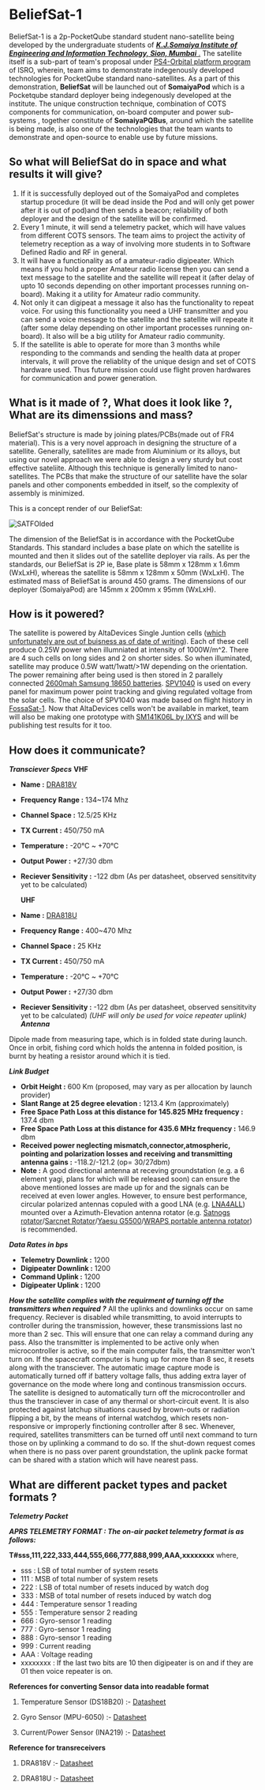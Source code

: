 # BeliefSat-1

BeliefSat-1 is a 2p-PocketQube standard student nano-satellite being developed by the undergraduate students of [**_K.J.Somaiya Institute of Engineering and Information Technology, Sion, Mumbai_** .](https://kjsieit.somaiya.edu/en) The satellite itself is a sub-part of team's proposal under [PS4-Orbital platform program](https://www.isro.gov.in/update/15-jun-2019/announcement-of-opportunity-ao-orbital-platform) of ISRO, wherein, team aims to demonstrate indegenously developed technologies for PocketQube standard nano-satellites. As a part of this demonstration, **BeliefSat** will be launched out of **SomaiyaPod** which is a Pocketqube standard deployer being indegenously developed at the institute. The unique construction technique, combination of COTS components for communication, on-board computer and power sub-systems , together constitute of **SomaiyaPQBus**, around which the satellite is being made, is also one of the technologies that the team wants to demonstrate and open-source to enable use by future missions.

## So what will BeliefSat do in space and what results it will give?

1. If it is successfully deployed out of the SomaiyaPod and completes startup procedure (it will be dead inside the Pod and will only get power after it is out of pod)and then sends a beacon; reliability of both deployer and the design of the satellite will be confirmed.
2. Every 1 minute, it will send a telemetry packet, which will have values from different COTS sensors. The team aims to project the activity of telemetry reception as a way of involving more students in to Software Defined Radio and RF in general.
3. It will have a functionality as of a amateur-radio digipeater. Which means if you hold a proper Amateur radio license then you can send a text message to the satellite and the satellite will repeat it (after delay of upto 10 seconds depending on other important processes running on-board). Making it a utility for Amateur radio community.
4. Not only it can digipeat a message it also has the functionality to repeat voice. For using this functionality you need a UHF transmitter and you can send a voice message to the satellite and the satellite will repeate it (after some delay depending on other important processes running on-board). It also will be a big utility for Amateur radio community.
5. If the satellite is able to operate for more than 3 months while responding to the commands and sending the health data at proper intervals, it will prove the reliablity of the unique design and set of COTS hardware used. Thus future mission could use flight proven hardwares for communication and power generation.

## What is it made of ?, What does it look like ?, What are its dimenssions and mass?

BeliefSat's structure is made by joining plates/PCBs(made out of FR4 material). This is a very novel approach in designing the structure of a satellite. Generally, satellites are made from Aluminium or its alloys, but using our novel approach we were able to design a very sturdy but cost effective sateliite. Although this technique is generally limited to nano-satellites. The PCBs that make the structure of our satellite have the solar panels and other components embedded in itself, so the complexity of assembly is minimized.

This is a concept render of our BeliefSat:

![SATFOlded](https://user-images.githubusercontent.com/67508161/85923794-c3ac7880-b8ab-11ea-8a19-435cf76c867a.jpg)

The dimension of the BeliefSat is in accordance with the PocketQube Standards. This standard includes a base plate on which the satellite is mounted and then it slides out of
the satellite deployer via rails. As per the standards, our BeliefSat is 2P ie, Base plate is 58mm x 128mm x 1.6mm (WxLxH), whereas the satellite is 58mm x 128mm x 50mm (WxLxH).
The estimated mass of BeliefSat is around 450 grams. The dimensions of our deployer (SomaiyaPod) are 145mm x 200mm x 95mm (WxLxH).

## How is it powered?

The satellite is powered by AltaDevices Single Juntion cells ([which unfortunately are out of buisness as of date of writing](https://pv-magazine-usa.com/2019/12/31/shutdown-continues-at-hanergy-owned-alta-devices-high-efficiency-pv-pioneer/)). Each of these cell produce 0.25W power when illumniated at intensity of 1000W/m^2. There are 4 such cells on long sides and 2 on shorter sides. So when illuminated, satellite may produce 0.5W watt/1watt/>1W depending on the orientation. The power remaining after being used is then stored in 2 parallely connected [2600mah Samsung 18650 batteries](https://robokits.co.in/batteries-chargers/samsung-premium-li-ion-battery/3.7v-samsung-li-ion-batteries/samsung-icr-18650-26j-2600mah-li-ion-cell-original?gclid=CjwKCAjwltH3BRB6EiwAhj0IUHaLyAB-D4SHw_PhNjM4cJyQy68a7cGyKCsCMS-I6JLJSGFChlp92BoC6-4QAvD_BwE). [SPV1040](https://www.st.com/en/power-management/spv1040.html) is used on every panel for maximum power point tracking and giving regulated voltage from the solar cells. The choice of SPV1040 was made based on flight history in [FossaSat-1](https://github.com/FOSSASystems/FOSSASAT-1). Now that AltaDevices cells won't be available in market, team will also be making one prototype with [SM141K06L by IXYS](https://www.digikey.com/product-detail/en/ixys/SM141K06L/SM141K06L-ND/9990462) and will be publishing test results for it too. 

## How does it communicate?

**_Transciever Specs_**
    **VHF**
-   **Name :** [DRA818V](http://www.dorji.com/products.php?Keyword=dra818v)
-   **Frequency Range :** 134~174 Mhz
-   **Channel Space :** 12.5/25 KHz
-   **TX Current :** 450/750 mA
-   **Temperature :** -20°C ~ +70°C
-   **Output Power :** +27/30 dbm
-   **Reciever Sensitivity :** -122 dbm (As per datasheet, observed sensititvity yet to be calculated)

    **UHF**
-   **Name :** [DRA818U](http://www.dorji.com/products.php?Keyword=dra818u)
-   **Frequency Range :** 400~470 Mhz
-   **Channel Space :** 25 KHz
-   **TX Current :** 450/750 mA
-   **Temperature :** -20°C ~ +70°C
-   **Output Power :** +27/30 dbm
-   **Reciever Sensitivity :** -122 dbm (As per datasheet, observed sensititvity yet to be calculated)
    _(UHF will only be used for voice repeater uplink)_
**_Antenna_**

Dipole made from measuring tape, which is in folded state during launch. Once in orbit, fishing cord which holds the antenna in folded position, is burnt by heating a resistor around which it is tied.

**_Link Budget_**

-   **Orbit Height :** 600 Km (proposed, may vary as per allocation by launch provider)
-   **Slant Range at 25 degree elevation :** 1213.4 Km (approximately)
-   **Free Space Path Loss at this distance for 145.825 MHz frequency :** 137.4 dbm
-   **Free Space Path Loss at this distance for 435.6 MHz frequency :** 146.9 dbm
-   **Received power neglecting mismatch,connector,atmospheric, pointing and polarization losses and receiving and transmitting antenna gains :** -118.2/-121.2 (op= 30/27dbm)
-   **Note :** A good directional antenna at receving groundstation (e.g. a 6 element yagi, plans for which will be released soon) can ensure the above mentioned losses are made up for and the signals can be received at even lower angles. However, to ensure best performance, circular polarized antennas copuled with a good LNA (e.g. [LNA4ALL](http://lna4all.blogspot.com/)) mounted over a Azimuth-Elevation antenna rotator (e.g. [Satnogs rotator](https://wiki.satnogs.org/SatNOGS_Rotator_v3)/[Sarcnet Rotator](https://www.sarcnet.org/rotator-mk2.html#RotatorMk2a)/[Yaesu G5500](https://www.yaesu.com/indexVS.cfm?cmd=DisplayProducts&ProdCatID=104&encProdID=79A89CEC477AA3B819EE02831F3FD5B8)/[WRAPS portable antenna rotator](https://ukamsat.files.wordpress.com/2013/12/wraps-mark-spencer-wa8sme-qst-jan-2014-copyright-arrl.pdf)) is recommended.

**_Data Rates in bps_**

-   **Telemetry Downlink :** 1200
-   **Digipeater Downlink :** 1200
-   **Command Uplink :** 1200
-   **Digipeater Uplink :** 1200

**_How the satellite complies with the requirment of turning off the transmitters when required ?_**
All the uplinks and downlinks occur on same frequency. Reciever is disabled while transmitting, to avoid interrupts to controller during the transmission, however, these transmissions last no more than 2 sec. This will ensure that one can relay a command during any pass. Also the transmitter is implemented to be active only when microcontroller is active, so if the main computer fails, the transmitter won't turn on. If the spacecraft computer is hung up for more than 8 sec, it resets along with the transciever. The automatic image capture mode is automatically turned off if battery voltage falls, thus adding extra layer of governance on the mode where long and continous transmission occurs. The satellite is designed to automatically turn off the microcontroller and thus the transciever in case of any thermal or short-circuit event. It is also protected against latchup situations caused by brown-outs or radiation flipping a bit, by the means of internal watchdog, which resets non-responsive or improperly finctioning controller after 8 sec. Whenever, required, satellites transmitters can be turned off until next command to turn those on by uplinking a command to do so. If the shut-down request comes when there is no pass over parent groundstation, the uplink packe format can be shared with a station which will have nearest pass.

## What are different packet types and packet formats ?

**_Telemetry Packet_**

**_APRS TELEMETRY FORMAT : The on-air packet telemetry format is as follows:_**

**T#sss,111,222,333,444,555,666,777,888,999,AAA,xxxxxxxx**
where,
-    sss : LSB of total number of system resets
-    111 : MSB of total number of system resets
-    222 : LSB of total number of resets induced by watch dog
-    333 : MSB of total number of resets induced by watch dog
-    444 : Temperature sensor 1 reading
-    555 : Temperature sensor 2 reading
-    666 : Gyro-sensor 1 reading
-    777 : Gyro-sensor 1 reading
-    888 : Gyro-sensor 1 reading
-    999 : Current reading
-    AAA : Voltage reading
-    xxxxxxxx : If the last two bits are 10 then digipeater is on and if they are 01 then voice repeater is on.

**References for converting Sensor data into readable format**

1. Temperature Sensor (DS18B20) :- [Datasheet](https://pdf1.alldatasheet.com/datasheet-pdf/view/58557/DALLAS/DS18B20.html)

2. Gyro Sensor (MPU-6050) :- [Datasheet](https://invensense.tdk.com/wp-content/uploads/2015/02/MPU-6000-Datasheet1.pdf)

3. Current/Power Sensor (INA219) :- [Datasheet](https://www.ti.com/lit/ds/symlink/ina219.pdf?ts=1593455980944&ref_url=https%253A%252F%252Fwww.google.com%252F)

**Reference for transreceivers**

1. DRA818V :- [Datasheet](http://www.dorji.com/docs/data/DRA818V.pdf)

2. DRA818U :- [Datasheet](http://www.dorji.com/docs/data/DRA818U.pdf)
